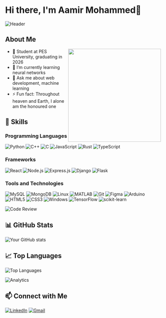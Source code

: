 # Hi there, I'm Aamir Mohammed👋

![Header](https://image.freepik.com/free-vector/programming-banner_52683-23840.jpg)

## About Me

<img align="right" src="https://engineering.giphy.com/wp-content/uploads/2021/01/giphy.gif" width="300"/>

- 🏫 Student at PES University, graduating in 2026
- 🌱 I’m currently learning neural networks
- 💬 Ask me about web development, machine learning
- ⚡ Fun fact: Throughout heaven and Earth, I alone am the honoured one

## 🚀 Skills

### Programming Languages
![Python](https://img.shields.io/badge/-Python-3776AB?logo=python&logoColor=white&style=for-the-badge)
![C++](https://img.shields.io/badge/-C++-00599C?logo=c%2B%2B&logoColor=white&style=for-the-badge)
![C](https://img.shields.io/badge/-C-A8B9CC?logo=c&logoColor=white&style=for-the-badge)
![JavaScript](https://img.shields.io/badge/-JavaScript-F7DF1E?logo=javascript&logoColor=black&style=for-the-badge)
![Rust](https://img.shields.io/badge/-Rust-000000?logo=rust&logoColor=white&style=for-the-badge)
![TypeScript](https://img.shields.io/badge/-TypeScript-3178C6?logo=typescript&logoColor=white&style=for-the-badge)

### Frameworks
![React](https://img.shields.io/badge/-React-61DAFB?logo=react&logoColor=black&style=for-the-badge)
![Node.js](https://img.shields.io/badge/-Node.js-339933?logo=node.js&logoColor=white&style=for-the-badge)
![Express.js](https://img.shields.io/badge/-Express.js-000000?logo=express&logoColor=white&style=for-the-badge)
![Django](https://img.shields.io/badge/-Django-092E20?logo=django&logoColor=white&style=for-the-badge)
![Flask](https://img.shields.io/badge/-Flask-000000?logo=flask&logoColor=white&style=for-the-badge)

### Tools and Technologies
![MySQL](https://img.shields.io/badge/-MySQL-4479A1?logo=mysql&logoColor=white&style=for-the-badge)
![MongoDB](https://img.shields.io/badge/-MongoDB-47A248?logo=mongodb&logoColor=white&style=for-the-badge)
![Linux](https://img.shields.io/badge/-Linux-FCC624?logo=linux&logoColor=black&style=for-the-badge)
![MATLAB](https://img.shields.io/badge/-MATLAB-0076A8?logo=matlab&logoColor=white&style=for-the-badge)
![Git](https://img.shields.io/badge/-Git-F05032?logo=git&logoColor=white&style=for-the-badge)
![Figma](https://img.shields.io/badge/-Figma-F24E1E?logo=figma&logoColor=white&style=for-the-badge)
![Arduino](https://img.shields.io/badge/-Arduino-00979D?logo=arduino&logoColor=white&style=for-the-badge)
![HTML5](https://img.shields.io/badge/-HTML5-E34F26?logo=html5&logoColor=white&style=for-the-badge)
![CSS3](https://img.shields.io/badge/-CSS3-1572B6?logo=css3&logoColor=white&style=for-the-badge)
![Windows](https://img.shields.io/badge/-Windows-0078D6?logo=windows&logoColor=white&style=for-the-badge)
![TensorFlow](https://img.shields.io/badge/-TensorFlow-FF6F00?logo=tensorflow&logoColor=white&style=for-the-badge)
![scikit-learn](https://img.shields.io/badge/-scikit--learn-F7931E?logo=scikit-learn&logoColor=white&style=for-the-badge)

![Code Review](https://user-images.githubusercontent.com/69352051/158924456-088f4b5c-8ff7-4f23-b4ff-8a9824890c92.png)

## 📊 GitHub Stats

![Your GitHub stats](https://github-readme-stats.vercel.app/api?username=Snapman5678&show_icons=true&theme=radical)

## 📈 Top Languages

![Top Languages](https://github-readme-stats.vercel.app/api/top-langs/?username=Snapman5678&layout=compact&theme=radical)

![Analytics](https://i.pinimg.com/originals/61/1e/4e/611e4ed29926b5fe1751ed9ef8fd714c.gif)

## 📫 Connect with Me

[![LinkedIn](https://img.shields.io/badge/-LinkedIn-0A66C2?logo=linkedin&logoColor=white&style=for-the-badge)](https://www.linkedin.com/in/aamir-mohammed-103103265/)
[![Gmail](https://img.shields.io/badge/-Gmail-D14836?logo=gmail&logoColor=white&style=for-the-badge)](mailto:aamirmoahmmed5678@gmail.com)

